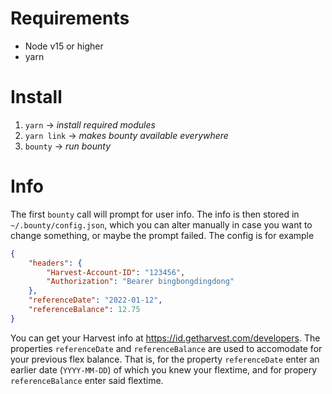 # Requirements
- Node v15 or higher
- yarn

# Install
1. `yarn` &rarr; *install required modules*
2. `yarn link` &rarr; *makes bounty available everywhere*
3. `bounty` &rarr; *run bounty*

# Info
The first `bounty` call will prompt for user info. The info is then stored in `~/.bounty/config.json`, which you can alter manually in case you want to change something, or maybe the prompt failed. The config is for example
```json
{
    "headers": {
        "Harvest-Account-ID": "123456",
        "Authorization": "Bearer bingbongdingdong"
    },
    "referenceDate": "2022-01-12",
    "referenceBalance": 12.75
}
```
You can get your Harvest info at https://id.getharvest.com/developers. The properties `referenceDate` and `referenceBalance` are used to accomodate for your previous flex balance. That is, for the property `referenceDate` enter an earlier date (`YYYY-MM-DD`) of which you knew your flextime, and for propery `referenceBalance` enter said flextime.
